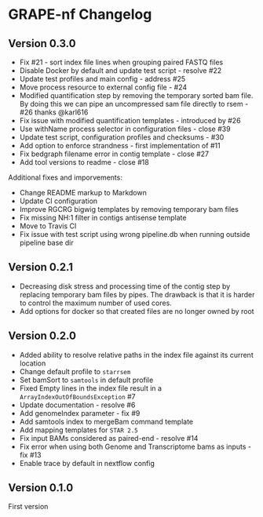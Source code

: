 # GRAPE-nf Changelog

## Version 0.3.0

- Fix #21 - sort index file lines when grouping paired FASTQ files
- Disable Docker by default and update test script - resolve #22
- Update test profiles and main config - address #25
- Move process resource to external config file - #24
- Modified quantification step by removing the temporary sorted bam file. By doing this we can pipe an uncompressed sam file directly to rsem   - #26 thanks @karl616
- Fix issue with modified quantification templates - introduced by #26
- Use withName process selector in configuration files - close #39
- Update test script, configuration profiles and checksums - #30
- Add option to enforce strandness - first implementation of #11
- Fix bedgraph filename error in contig template - close #27
- Add tool versions to readme - close #18

Additional fixes and imporvements:

- Change README markup to Markdown
- Update CI configuration
- Improve RGCRG bigwig templates by removing temporary bam files
- Fix missing NH:1 filter in contigs antisense template
- Move to Travis CI
- Fix issue with test script using wrong pipeline.db when running outside pipeline base dir


## Version 0.2.1

- Decreasing disk stress and processing time of the contig step by replacing temporary bam files by pipes. The drawback is that it is harder to control the maximum number of used cores.
- Add options for docker so that created files are no longer owned by root

## Version 0.2.0

- Added ability to resolve relative paths in the index file against its current location
- Change default profile to `starrsem`
- Set bamSort to `samtools` in default profile
- Fixed Empty lines in the index file result in a `ArrayIndexOutOfBoundsException` #7
- Update documentation - resolve #6
- Add genomeIndex parameter - fix #9
- Add samtools index to mergeBam command template
- Add mapping templates for `STAR 2.5`
- Fix input BAMs considered as paired-end - resolve #14
- Fix error when using both Genome and Transcriptome bams as inputs - fix #13
- Enable trace by default in nextflow config

## Version 0.1.0

First version
